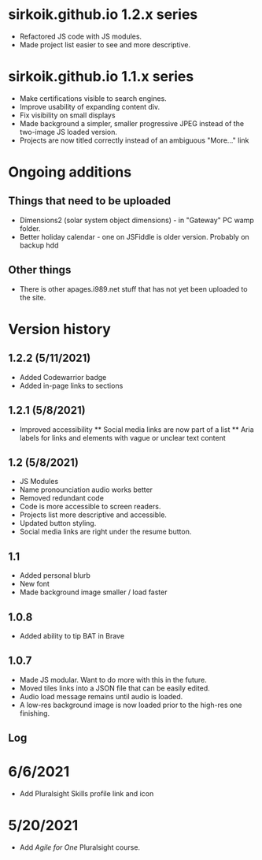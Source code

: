 # sirkoik.github.io 1.2.x series
* Refactored JS code with JS modules.
* Made project list easier to see and more descriptive.

# sirkoik.github.io 1.1.x series
* Make certifications visible to search engines.
* Improve usability of expanding content div.
* Fix visibility on small displays
* Made background a simpler, smaller progressive JPEG instead of the two-image JS loaded version.
* Projects are now titled correctly instead of an ambiguous "More..." link

# Ongoing additions

## Things that need to be uploaded
* Dimensions2 (solar system object dimensions) - in "Gateway" PC wamp folder.
* Better holiday calendar - one on JSFiddle is older version. Probably on backup hdd

## Other things
* There is other apages.i989.net stuff that has not yet been uploaded to the site.

# Version history

## 1.2.2 (5/11/2021)
* Added Codewarrior badge
* Added in-page links to sections

## 1.2.1 (5/8/2021)
* Improved accessibility
** Social media links are now part of a list
** Aria labels for links and elements with vague or unclear text content

## 1.2 (5/8/2021)
* JS Modules
* Name pronounciation audio works better
* Removed redundant code
* Code is more accessible to screen readers.
* Projects list more descriptive and accessible.
* Updated button styling.
* Social media links are right under the resume button.

## 1.1
* Added personal blurb
* New font
* Made background image smaller / load faster

## 1.0.8
* Added ability to tip BAT in Brave

## 1.0.7
* Made JS modular. Want to do more with this in the future.
* Moved tiles links into a JSON file that can be easily edited.
* Audio load message remains until audio is loaded.
* A low-res background image is now loaded prior to the high-res one finishing.

## Log
# 6/6/2021
* Add Pluralsight Skills profile link and icon

# 5/20/2021
* Add <i>Agile for One</i> Pluralsight course.